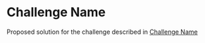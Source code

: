 # Challenge Name

Proposed solution for the challenge described in [Challenge Name](https://www.hackerrank.com/challenges/challenge-slug)
